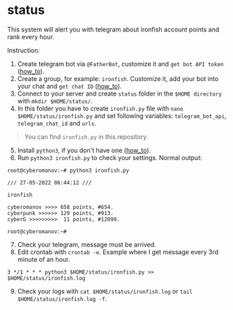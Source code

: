 # status
This system will alert you with telegram about ironfish account points and rank every hour.

Instruction:

1. Create telegram bot via `@FatherBot`, customize it and `get bot API token` ([how_to](https://www.siteguarding.com/en/how-to-get-telegram-bot-api-token)).
2. Create a group, for example: `ironfish`. Customize it, add your bot into your chat and `get chat ID` ([how_to](https://stackoverflow.com/questions/32423837/telegram-bot-how-to-get-a-group-chat-id)).
3. Connect to your server and create `status` folder in the `$HOME directory` with `mkdir $HOME/status/`.
4. In this folder you have to create `ironfish.py` file with `nano $HOME/status/ironfish.py` and set following variables: `telegram_bot_api`, `telegram_chat_id` and `urls`.
> You can find `ironfish.py` in this repository.
5. Install `python3`, if you don't have one ([how_to](https://www.makeuseof.com/install-python-ubuntu/)).
6. Run `python3 ironfish.py` to check your settings. Normal output:

```
root@cyberomanov:~# python3 ironfish.py

/// 27-05-2022 06:44:12 ///

ironfish

cyberomanov >>>> 658 points, #654.
cyberpunk >>>>>> 129 points, #913.
cyberG >>>>>>>>>  11 points, #12099.

root@cyberomanov:~# 
```
7. Check your telegram, message must be arrived.
8. Edit crontab with `crontab -e`. Example where I get message every 3rd minute of an hour.
```
3 */1 * * * python3 $HOME/status/ironfish.py >> $HOME/status/ironfish.log
```
9. Check your logs with `cat $HOME/status/ironfish.log` or `tail $HOME/status/ironfish.log -f`.
